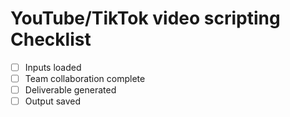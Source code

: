 # YouTube/TikTok video scripting Checklist

- [ ] Inputs loaded
- [ ] Team collaboration complete
- [ ] Deliverable generated
- [ ] Output saved
